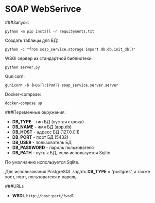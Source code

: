 # SOAP WebSerivce
###Запуск:

``python -m pip install -r requitements.txt``

Создать таблицы для БД:

``python -c "from soap_service.storage import db;db.init_db()"``

WSGI сервер из стандартной библиотеки:

``python server.py``

Gunicorn:

``gunicorn -b {HOST}:{PORT} soap_service.server.server``

Docker-compose:

``docker-compose up``

###Переменные окружения:
* **DB_TYPE** - тип БД (пустая строка)
* **DB_NAME** - имя БД (app.db)
* **DB_HOST** - адресс БД (127.0.0.1)
* **DB_PORT** - порт БД (5432)
* **DB_USER** - пользователь БД
* **DB_PASSWORD** - пароль пользователя
* **DB_PATH** - путь к БД, если используется Sqlite

По умолчанию используется Sqlite.

Для использования PostgreSQL задать **DB_TYPE** = 'postgres', а также хост, порт, пользователя и пароль.

###URLs

* **WSDL** ``http://host:port/?wsdl``